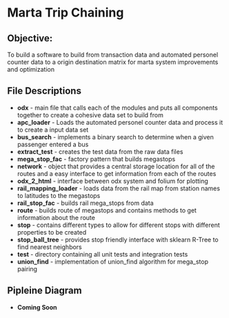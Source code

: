 # Marta Trip Chaining

## Objective:
To build a software to build from transaction data and automated personel counter data to a origin destination matrix for marta system improvements and optimization

## File Descriptions
- **odx** - main file that calls each of the modules and puts all components together to create a cohesive data set to build from
- **apc_loader** - Loads the automated personel counter data and process it to create a input data set
- **bus_search** - implements a binary search to determine when a given passenger entered a bus
- **extract_test** - creates the test data from the raw data files
- **mega_stop_fac** - factory pattern that builds megastops 
- **network** - object that provides a central storage location for all of the routes and a easy interface to get information from  each of the routes
- **odx_2_html** - interface between odx system and folium for plotting
- **rail_mapping_loader** - loads data from the rail map from station names to latitudes to the megastops
- **rail_stop_fac** - builds rail mega_stops from data
- **route** - builds route of megastops and contains methods to get information about the route
- **stop** - contains different types to allow for different stops with different properties to be created
- **stop_ball_tree** - provides stop friendly interface with sklearn R-Tree to find nearest neighbors
- **test** - directory containing all unit tests and integration tests
- **union_find** - implementation of union_find algorithm for mega_stop pairing

## Pipleine Diagram 

- **Coming Soon**
